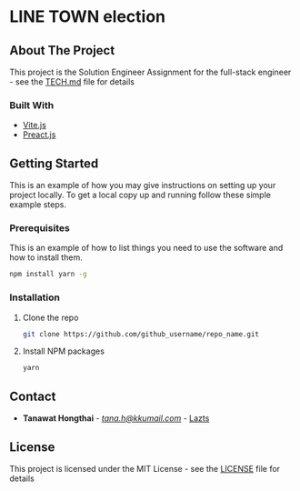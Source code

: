 # LINE TOWN election

<!-- ABOUT THE PROJECT -->
## About The Project

This project is the Solution Engineer Assignment for the full-stack engineer - see the [TECH.md](TECH.md) file for details

### Built With

* [Vite.js](https://vitejs.dev/)
* [Preact.js](https://preactjs.com/)

<!-- GETTING STARTED -->
## Getting Started

This is an example of how you may give instructions on setting up your project locally.
To get a local copy up and running follow these simple example steps.

### Prerequisites

This is an example of how to list things you need to use the software and how to install them.

  ```sh
  npm install yarn -g
  ```

### Installation

1. Clone the repo
   ```sh
   git clone https://github.com/github_username/repo_name.git
   ```
2. Install NPM packages
   ```sh
   yarn
   ```
   
<!-- CONTACT -->
## Contact

* **Tanawat Hongthai** - *tana.h@kkumail.com* - [Lazts](https://lazts.com)

<!-- LICENSE -->
## License

This project is licensed under the MIT License - see the [LICENSE](LICENSE) file for details
